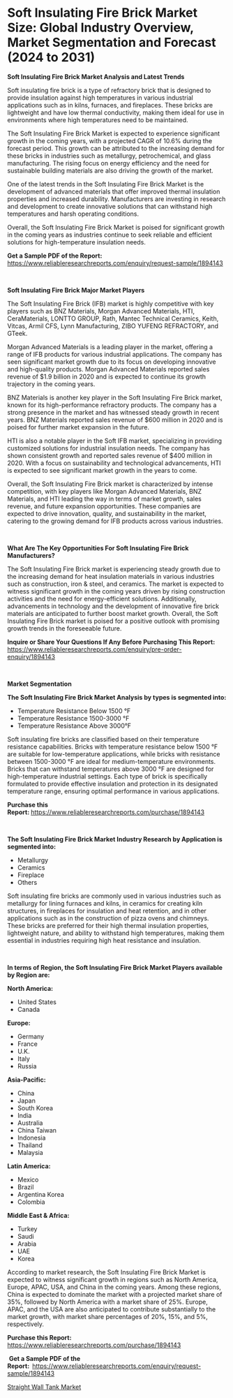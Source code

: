 <p><h1>Soft Insulating Fire Brick Market Size: Global Industry Overview, Market Segmentation and Forecast (2024 to 2031)</h1></p><p><strong>Soft Insulating Fire Brick Market Analysis and Latest Trends</strong></p>
<p><p>Soft insulating fire brick is a type of refractory brick that is designed to provide insulation against high temperatures in various industrial applications such as in kilns, furnaces, and fireplaces. These bricks are lightweight and have low thermal conductivity, making them ideal for use in environments where high temperatures need to be maintained.</p><p>The Soft Insulating Fire Brick Market is expected to experience significant growth in the coming years, with a projected CAGR of 10.6% during the forecast period. This growth can be attributed to the increasing demand for these bricks in industries such as metallurgy, petrochemical, and glass manufacturing. The rising focus on energy efficiency and the need for sustainable building materials are also driving the growth of the market.</p><p>One of the latest trends in the Soft Insulating Fire Brick Market is the development of advanced materials that offer improved thermal insulation properties and increased durability. Manufacturers are investing in research and development to create innovative solutions that can withstand high temperatures and harsh operating conditions.</p><p>Overall, the Soft Insulating Fire Brick Market is poised for significant growth in the coming years as industries continue to seek reliable and efficient solutions for high-temperature insulation needs.</p></p>
<p><strong>Get a Sample PDF of the Report:&nbsp;</strong> <a href="https://www.reliableresearchreports.com/enquiry/request-sample/1894143">https://www.reliableresearchreports.com/enquiry/request-sample/1894143</a></p>
<p>&nbsp;</p>
<p><strong>Soft Insulating Fire Brick Major Market Players</strong></p>
<p><p>The Soft Insulating Fire Brick (IFB) market is highly competitive with key players such as BNZ Materials, Morgan Advanced Materials, HTI, CeraMaterials, LONTTO GROUP, Rath, Mantec Technical Ceramics, Keith, Vitcas, Armil CFS, Lynn Manufacturing, ZIBO YUFENG REFRACTORY, and GTeek. </p><p>Morgan Advanced Materials is a leading player in the market, offering a range of IFB products for various industrial applications. The company has seen significant market growth due to its focus on developing innovative and high-quality products. Morgan Advanced Materials reported sales revenue of $1.9 billion in 2020 and is expected to continue its growth trajectory in the coming years.</p><p>BNZ Materials is another key player in the Soft Insulating Fire Brick market, known for its high-performance refractory products. The company has a strong presence in the market and has witnessed steady growth in recent years. BNZ Materials reported sales revenue of $600 million in 2020 and is poised for further market expansion in the future.</p><p>HTI is also a notable player in the Soft IFB market, specializing in providing customized solutions for industrial insulation needs. The company has shown consistent growth and reported sales revenue of $400 million in 2020. With a focus on sustainability and technological advancements, HTI is expected to see significant market growth in the years to come.</p><p>Overall, the Soft Insulating Fire Brick market is characterized by intense competition, with key players like Morgan Advanced Materials, BNZ Materials, and HTI leading the way in terms of market growth, sales revenue, and future expansion opportunities. These companies are expected to drive innovation, quality, and sustainability in the market, catering to the growing demand for IFB products across various industries.</p></p>
<p>&nbsp;</p>
<p><strong>What Are The Key Opportunities For Soft Insulating Fire Brick Manufacturers?</strong></p>
<p><p>The Soft Insulating Fire Brick market is experiencing steady growth due to the increasing demand for heat insulation materials in various industries such as construction, iron & steel, and ceramics. The market is expected to witness significant growth in the coming years driven by rising construction activities and the need for energy-efficient solutions. Additionally, advancements in technology and the development of innovative fire brick materials are anticipated to further boost market growth. Overall, the Soft Insulating Fire Brick market is poised for a positive outlook with promising growth trends in the foreseeable future.</p></p>
<p><strong>Inquire or Share Your Questions If Any Before Purchasing This Report:</strong> <a href="https://www.reliableresearchreports.com/enquiry/pre-order-enquiry/1894143">https://www.reliableresearchreports.com/enquiry/pre-order-enquiry/1894143</a></p>
<p>&nbsp;</p>
<p><strong>Market Segmentation</strong></p>
<p><strong>The Soft Insulating Fire Brick Market Analysis by types is segmented into:</strong></p>
<p><ul><li>Temperature Resistance Below 1500 °F</li><li>Temperature Resistance 1500-3000 °F</li><li>Temperature Resistance Above 3000°F</li></ul></p>
<p><p>Soft insulating fire bricks are classified based on their temperature resistance capabilities. Bricks with temperature resistance below 1500 °F are suitable for low-temperature applications, while bricks with resistance between 1500-3000 °F are ideal for medium-temperature environments. Bricks that can withstand temperatures above 3000 °F are designed for high-temperature industrial settings. Each type of brick is specifically formulated to provide effective insulation and protection in its designated temperature range, ensuring optimal performance in various applications.</p></p>
<p><strong>Purchase this Report:&nbsp;</strong><a href="https://www.reliableresearchreports.com/purchase/1894143">https://www.reliableresearchreports.com/purchase/1894143</a></p>
<p>&nbsp;</p>
<p><strong>The Soft Insulating Fire Brick Market Industry Research by Application is segmented into:</strong></p>
<p><ul><li>Metallurgy</li><li>Ceramics</li><li>Fireplace</li><li>Others</li></ul></p>
<p><p>Soft insulating fire bricks are commonly used in various industries such as metallurgy for lining furnaces and kilns, in ceramics for creating kiln structures, in fireplaces for insulation and heat retention, and in other applications such as in the construction of pizza ovens and chimneys. These bricks are preferred for their high thermal insulation properties, lightweight nature, and ability to withstand high temperatures, making them essential in industries requiring high heat resistance and insulation.</p></p>
<p>&nbsp;</p>
<p><strong>In terms of Region, the Soft Insulating Fire Brick Market Players available by Region are:</strong></p>
<p>
    <p> <strong> North America: </strong>
        <ul>
            <li>United States</li>
            <li>Canada</li>
        </ul>
        </p> 
    <p> <strong> Europe: </strong>
        <ul>
            <li>Germany</li>
            <li>France</li>
            <li>U.K.</li>
            <li>Italy</li>
            <li>Russia</li>
        </ul>
        </p> 
    <p> <strong> Asia-Pacific: </strong>
        <ul>
            <li>China</li>
            <li>Japan</li>
            <li>South Korea</li>
            <li>India</li>
            <li>Australia</li>
            <li>China Taiwan</li>
            <li>Indonesia</li>
            <li>Thailand</li>
            <li>Malaysia</li>
        </ul>
        </p> 
    <p> <strong> Latin America: </strong>
        <ul>
            <li>Mexico</li>
            <li>Brazil</li>
            <li>Argentina Korea</li>
            <li>Colombia</li>
        </ul>
        </p> 
    <p> <strong> Middle East & Africa: </strong>
        <ul>
            <li>Turkey</li>
            <li>Saudi</li>
            <li>Arabia</li>
            <li>UAE</li>
            <li>Korea</li>
        </ul>
    </p>
    </p>
<p><p>According to market research, the Soft Insulating Fire Brick Market is expected to witness significant growth in regions such as North America, Europe, APAC, USA, and China in the coming years. Among these regions, China is expected to dominate the market with a projected market share of 35%, followed by North America with a market share of 25%. Europe, APAC, and the USA are also anticipated to contribute substantially to the market growth, with market share percentages of 20%, 15%, and 5%, respectively.</p></p>
<p><strong>Purchase this Report: </strong><a href="https://www.reliableresearchreports.com/purchase/1894143">https://www.reliableresearchreports.com/purchase/1894143</a></p>
<p>&nbsp;<strong>Get a Sample PDF of the Report:&nbsp;&nbsp;</strong><a href="https://www.reliableresearchreports.com/enquiry/request-sample/1894143">https://www.reliableresearchreports.com/enquiry/request-sample/1894143</a></p>
<p><strong></strong></p>
<p><p><a href="https://meowing-canidae-761.notion.site/Straight-Wall-Tank-Market-Size-Share-Trends-Analysis-Report-By-Application-Regional-Outlook-Com-5c6a8c198f634ac6bdb433f110d4f6aa">Straight Wall Tank Market</a></p></p>